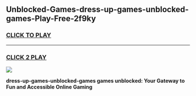 
## Unblocked-Games-dress-up-games-unblocked-games-Play-Free-2f9ky
<h3>
<a href="https://premium76.site?title=dress-up-games-unblocked-games&ref=09A">CLICK TO PLAY</a></h3>
<hr>

<h3>
<a href="https://premium76.site?title=dress-up-games-unblocked-games&ref=09A">CLICK 2 PLAY</a>
  
</h3>

<a href="https://premium76.site?title=dress-up-games-unblocked-games&ref=09A"><img src="https://clearcache.store/games.png"></a>


**dress-up-games-unblocked-games games unblocked: Your Gateway to Fun and Accessible Online Gaming**
